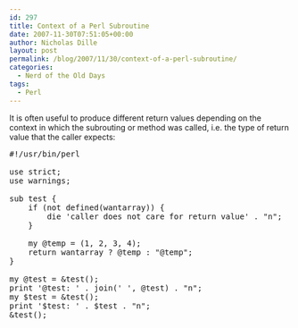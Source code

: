 ```yaml
---
id: 297
title: Context of a Perl Subroutine
date: 2007-11-30T07:51:05+00:00
author: Nicholas Dille
layout: post
permalink: /blog/2007/11/30/context-of-a-perl-subroutine/
categories:
  - Nerd of the Old Days
tags:
  - Perl
---
```

It is often useful to produce different return values depending on the context in which the subrouting or method was called, i.e. the type of return value that the caller expects:

<!--more-->

<pre class="listing">#!/usr/bin/perl

use strict;
use warnings;

sub test {
    if (not defined(wantarray)) {
        die 'caller does not care for return value' . "n";
    }

    my @temp = (1, 2, 3, 4);
    return wantarray ? @temp : "@temp";
}

my @test = &test();
print '@test: ' . join(' ', @test) . "n";
my $test = &test();
print '$test: ' . $test . "n";
&test();</pre>
